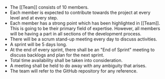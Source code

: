 - The [[Team]] consists of 10 members.
- Each member is expected to contribute towards the project at every level and at every step.
- Each member has a strong point which has been highlighted in [[Team]]. This is going to be their primary field of expertise. However, all members will be having a part in all sections of the development process.
- There will be a scrum stand-up meeting every day to discuss activities.
- A sprint will be 5 days long.
- At the end of every sprint, there shall be an "End of Sprint" meeting to discuss backlogs and plan for the next sprint.
- Total time availability shall be taken into consideration.
- A meeting shall be held to do away with any ambiguity that arises.
- The team will refer to the GitHub repository for any reference.